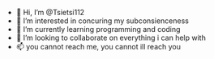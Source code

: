 - 👋 Hi, I’m @Tsietsi112
- 👀 I’m interested in concuring my subconsienceness
- 🌱 I’m currently learning programming and coding
- 💞️ I’m looking to collaborate on everything i can help with
- 📫 you cannot reach me, you cannot ill reach you

<!---
Tsietsi112/Tsietsi112 is a ✨ special ✨ repository because its `README.md` (this file) appears on your GitHub profile.
You can click the Preview link to take a look at your changes.
--->
